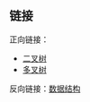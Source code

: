 ## 链接

正向链接：

- [二叉树](/计算机/data-structure/二叉树)
- [多叉树](/计算机/data-structure/多叉树)

反向链接：[数据结构](/计算机/data-structure/数据结构)